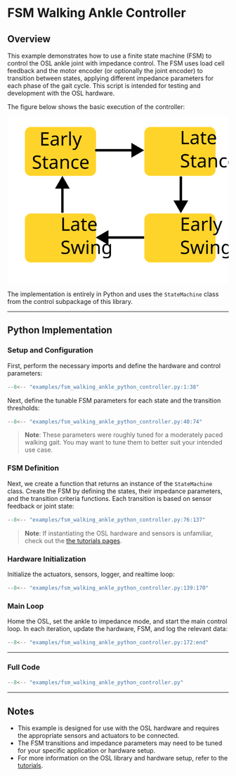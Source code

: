 # FSM Walking Ankle Controller

## Overview

This example demonstrates how to use a finite state machine (FSM) to control the OSL ankle joint with impedance control. The FSM uses load cell feedback and the motor encoder (or optionally the joint encoder) to transition between states, applying different impedance parameters for each phase of the gait cycle. This script is intended for testing and development with the OSL hardware.

The figure below shows the basic execution of the controller:

![A diagram of the finite state machine](./assets/FSM_Diagram.svg)

The implementation is entirely in Python and uses the `StateMachine` class from the control subpackage of this library.

---

## Python Implementation

### Setup and Configuration

First, perform the necessary imports and define the hardware and control parameters:

```python
--8<-- "examples/fsm_walking_ankle_python_controller.py:1:38"
```

Next, define the tunable FSM parameters for each state and the transition thresholds:

```python
--8<-- "examples/fsm_walking_ankle_python_controller.py:40:74"
```
> **Note**:
> These parameters were roughly tuned for a moderately paced walking gait. You may want to tune them to better suit your intended use case.

### FSM Definition

Next, we create a function that returns an instance of the `StateMachine` class. Create the FSM by defining the states, their impedance parameters, and the transition criteria functions. Each transition is based on sensor feedback or joint state:

```python
--8<-- "examples/fsm_walking_ankle_python_controller.py:76:137"
```

> **Note**:
> If instantiating the OSL hardware and sensors is unfamiliar, check out the [the tutorials pages](../tutorials/actuators/getting_started.md).

### Hardware Initialization

Initialize the actuators, sensors, logger, and realtime loop:

```python
--8<-- "examples/fsm_walking_ankle_python_controller.py:139:170"
```

### Main Loop

Home the OSL, set the ankle to impedance mode, and start the main control loop. In each iteration, update the hardware, FSM, and log the relevant data:

```python
--8<-- "examples/fsm_walking_ankle_python_controller.py:172:end"
```

---

### Full Code

```python
--8<-- "examples/fsm_walking_ankle_python_controller.py"
```

---

## Notes

- This example is designed for use with the OSL hardware and requires the appropriate sensors and actuators to be connected.
- The FSM transitions and impedance parameters may need to be tuned for your specific application or hardware setup.
- For more information on the OSL library and hardware setup, refer to the [tutorials](../tutorials/actuators/getting_started.md).
